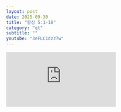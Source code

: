 ```yaml
---
layout: post
date: 2025-09-30
title: "왕상 5:1-18"
category: "qt"
subtitle: ""
youtube: "3eFLC1dzz7w"
---
```


<div class="youtube margin-large">
    <iframe src="https://www.youtube.com/embed/3eFLC1dzz7w" title="YouTube video player" frameborder="0" allow="accelerometer; autoplay; clipboard-write; encrypted-media; gyroscope; picture-in-picture; web-share" allowfullscreen></iframe>
</div>

